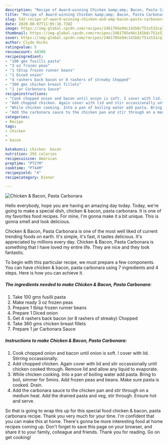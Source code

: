 ```yaml
---
description: "Recipe of Award-winning Chicken &amp;amp; Bacon, Pasta Carbonara"
title: "Recipe of Award-winning Chicken &amp;amp; Bacon, Pasta Carbonara"
slug: 542-recipe-of-award-winning-chicken-and-amp-bacon-pasta-carbonara
date: 2020-08-07T11:05:16.738Z
image: https://img-global.cpcdn.com/recipes/2461705e94c141b0/751x532cq70/chicken-bacon-pasta-carbonara-recipe-main-photo.jpg
thumbnail: https://img-global.cpcdn.com/recipes/2461705e94c141b0/751x532cq70/chicken-bacon-pasta-carbonara-recipe-main-photo.jpg
cover: https://img-global.cpcdn.com/recipes/2461705e94c141b0/751x532cq70/chicken-bacon-pasta-carbonara-recipe-main-photo.jpg
author: Clyde Hicks
ratingvalue: 5
reviewcount: 40386
recipeingredient:
- "100 gms fusilli pasta"
- "3 oz frozen peas"
- "1 tblsp frozen runner beans"
- "1 Diced onion"
- "4 rashers back bacon or 8 rashers of streaky Chopped"
- "360 gms chicken breast fillets"
- "1 jar Carbonara Sauce"
recipeinstructions:
- "Cook chopped onion and bacon until onion is soft. I cover with lid. Stirring occassionally."
- "Add chopped chicken. Again cover with lid and stir occassionally until chicken cooked through. Remove lid and allow any liquid to evaporate."
- "While chicken cooking. Into a pan of boiling water add pasta. Bring to boil, simmer for 5mins. Add frozen peas and beans. Make sure pasta is cooked. Drain."
- "Add the carbonara sauce to the chicken pan and stir through on a medium heat. Add the drained pasta and veg, stir through. Ensure hot and serve."
categories:
- Recipe
tags:
- chicken
- 
- bacon

katakunci: chicken  bacon 
nutrition: 293 calories
recipecuisine: American
preptime: "PT27M"
cooktime: "PT44M"
recipeyield: "4"
recipecategory: Dinner

---
```



![Chicken &amp; Bacon, Pasta Carbonara](https://img-global.cpcdn.com/recipes/2461705e94c141b0/751x532cq70/chicken-bacon-pasta-carbonara-recipe-main-photo.jpg)

Hello everybody, hope you are having an amazing day today. Today, we're going to make a special dish, chicken &amp; bacon, pasta carbonara. It is one of my favorites food recipes. For mine, I'm gonna make it a bit unique. This is gonna smell and look delicious.

Chicken &amp; Bacon, Pasta Carbonara is one of the most well liked of current trending foods on earth. It's simple, it's fast, it tastes delicious. It's appreciated by millions every day. Chicken &amp; Bacon, Pasta Carbonara is something that I have loved my entire life. They are nice and they look fantastic.




To begin with this particular recipe, we must prepare a few components. You can have chicken &amp; bacon, pasta carbonara using 7 ingredients and 4 steps. Here is how you can achieve it.

<!--inarticleads1-->

##### The ingredients needed to make Chicken &amp; Bacon, Pasta Carbonara:

1. Take 100 gms fusilli pasta
1. Make ready 3 oz frozen peas
1. Prepare 1 tblsp frozen runner beans
1. Prepare 1 Diced onion
1. Get 4 rashers back bacon (or 8 rashers of streaky) Chopped
1. Take 360 gms chicken breast fillets
1. Prepare 1 jar Carbonara Sauce




<!--inarticleads2-->

##### Instructions to make Chicken &amp; Bacon, Pasta Carbonara:

1. Cook chopped onion and bacon until onion is soft. I cover with lid. Stirring occassionally.
1. Add chopped chicken. Again cover with lid and stir occassionally until chicken cooked through. Remove lid and allow any liquid to evaporate.
1. While chicken cooking. Into a pan of boiling water add pasta. Bring to boil, simmer for 5mins. Add frozen peas and beans. Make sure pasta is cooked. Drain.
1. Add the carbonara sauce to the chicken pan and stir through on a medium heat. Add the drained pasta and veg, stir through. Ensure hot and serve.




So that is going to wrap this up for this special food chicken &amp; bacon, pasta carbonara recipe. Thank you very much for your time. I'm confident that you can make this at home. There's gonna be more interesting food at home recipes coming up. Don't forget to save this page on your browser, and share it to your family, colleague and friends. Thank you for reading. Go on get cooking!
